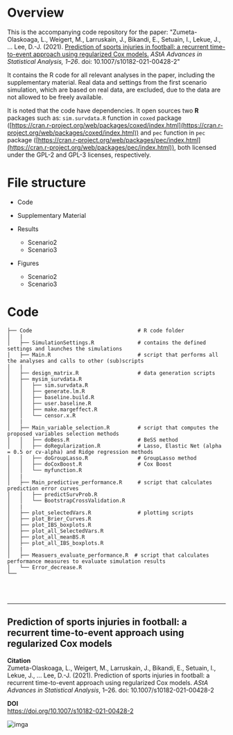 # Overview

This is the accompanying code repository for the paper: "Zumeta-Olaskoaga, L., Weigert, M., Larruskain, J., Bikandi, E., Setuain, I., Lekue, J., … Lee, D.-J. (2021). [Prediction of sports injuries in football: a recurrent time-to-event approach using regularized Cox models.](https://rdcu.be/cBM1U) *AStA Advances in Statistical Analysis, 1–26*. doi: 10.1007/s10182-021-00428-2" 

It contains the R code for all relevant analyses in the paper, including the supplementary material. Real data and settings from the first scenario simulation, which are based on real data, are excluded, due to the data are not allowed to be freely available.

It is noted that the code have dependencies. It open sources two **R** packages such as: `sim.survdata.R` function in `coxed` package ([https://cran.r-project.org/web/packages/coxed/index.html](https://cran.r-project.org/web/packages/coxed/index.html)) and `pec` function in `pec` package ([https://cran.r-project.org/web/packages/pec/index.html](https://cran.r-project.org/web/packages/pec/index.html)), both licensed under the GPL-2 and GPL-3 licenses, respectively.


# File structure

- Code

- Supplementary Material

- Results
  * Scenario2
  * Scenario3

 - Figures
   * Scenario2
   * Scenario3


# Code

```
├── Code                                  # R code folder
│   |
│   ├── SimulationSettings.R              # contains the defined settings and launches the simulations
│   ├── Main.R                            # script that performs all the analyses and calls to other (sub)scripts
│   |
│   ├── design_matrix.R                   # data generation scripts
│   ├── mysim_survdata.R
│   │   ├── sim.survdata.R  
│   │   ├── generate.lm.R
│   │   ├── baseline.build.R
│   │   ├── user.baseline.R
│   │   ├── make.margeffect.R
│   │   └── censor.x.R
│   |
│   ├── Main_variable_selection.R         # script that computes the proposed variables selection methods
│   │   ├── doBess.R                      # BeSS method
│   │   ├── doRegularization.R            # Lasso, Elastic Net (alpha = 0.5 or cv-alpha) and Ridge regression methods 
│   │   ├── doGroupLasso.R                # GroupLasso method
│   │   ├── doCoxBoost.R                  # Cox Boost
│   │   └── myfunction.R
│   |
│   ├── Main_predictive_performance.R     # script that calculates prediction error curves
│   │   ├── predictSurvProb.R  
│   │   └── BootstrapCrossValidation.R 
│   |
│   ├── plot_selectedVars.R               # plotting scripts
│   ├── plot_Brier_Curves.R
│   ├── plot_IBS_boxplots.R
│   ├── plot_all_SelectedVars.R
│   ├── plot_all_meanBS.R
│   ├── plot_all_IBS_boxplots.R
│   |
│   ├── Measuers_evaluate_performance.R  # script that calculates performance measures to evaluate simulation results
│   └── Error_decrease.R
└── 
```

<br/><br/>

------------------


## Prediction of sports injuries in football: a recurrent time-to-event approach using regularized Cox models

**Citation** <br/>
Zumeta-Olaskoaga, L., Weigert, M., Larruskain, J., Bikandi, E., Setuain, I., Lekue, J., … Lee, D.-J. (2021). Prediction of sports injuries in football: a recurrent time-to-event approach using regularized Cox models. *AStA Advances in Statistical Analysis*, 1–26. doi: 10.1007/s10182-021-00428-2

**DOI** <br/>
https://doi.org/10.1007/s10182-021-00428-2

![imga](https://user-images.githubusercontent.com/29726315/142850933-83bcbbbc-8b49-45f0-8290-7b703c5a5354.png)




